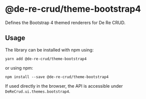 # @de-re-crud/theme-bootstrap4

Defines the Bootstrap 4 themed renderers for De Re CRUD.

## Usage

The library can be installed with npm using:

`yarn add @de-re-crud/theme-bootstrap4`

or using npm:

`npm install --save @de-re-crud/theme-bootstrap4`

If used directly in the browser, the API is accessible under `DeReCrud.ui.themes.bootstrap4`.